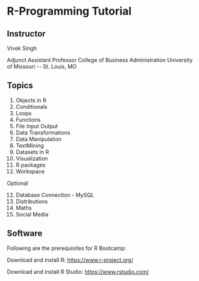 # R-Programming Tutorial

## Instructor

Vivek Singh

Adjunct Assistant Professor
College of Business Administration
University of Missouri -- St. Louis, MO


## Topics

1. Objects in R
2. Conditionals
3. Loops	
4. Functions
5. File Input Output
6. Data Transformations
7. Data Manipulation
8. TextMining	
9. Datasets in R
10. Visualization	
11. R packages
12. Workspace

Optional 	

12. Database Connection - MySQL
13. Distributions
14. Maths	
15. Social Media

## Software

Following are the prerequisites for R Bootcamp:

Download and install R: https://www.r-project.org/

Download and install R Studio: https://www.rstudio.com/




